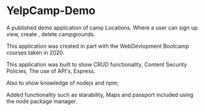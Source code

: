 # YelpCamp-Demo

A published demo application of camp Locations. Where a user can sign up view, create , delete campgrounds.

This application was created in part with the WebDevlopment Bootcamp courses taken in 2020. 

This application was built to show CRUD functionality, Content Security Policies, The use of API's, Express.

Also to show knowledge of nodejs and npm;

Added functionality such as starability, Maps and passport included using the node package manager.
